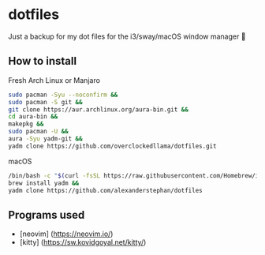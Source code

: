 # dotfiles
Just a backup for my dot files for the i3/sway/macOS window manager 🐧

## How to install

Fresh Arch Linux or Manjaro

```bash
sudo pacman -Syu --noconfirm &&
sudo pacman -S git &&
git clone https://aur.archlinux.org/aura-bin.git &&
cd aura-bin &&
makepkg &&
sudo pacman -U &&
aura -Syu yadm-git &&
yadm clone https://github.com/overclockedllama/dotfiles.git
```

macOS
```bash
/bin/bash -c "$(curl -fsSL https://raw.githubusercontent.com/Homebrew/install/HEAD/install.sh)" &&
brew install yadm &&
yadm clone https://github.com/alexanderstephan/dotfiles
```

## Programs used

- [neovim] (https://neovim.io/)
- [kitty] (https://sw.kovidgoyal.net/kitty/)
